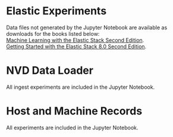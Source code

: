 # Elastic Experiments
Data files not generated by the Jupyter Notebook are available as downloads for the books listed below:  
[Machine Learning with the Elastic Stack Second Edition](https://github.com/PacktPublishing/Machine-Learning-with-Elastic-Stack-Second-Edition).  
[Getting Started with the Elastic Stack 8.0 Second Edition](https://github.com/PacktPublishing/Getting-Started-with-Elastic-Stack-8.0).  
  
# NVD Data Loader
All ingest experiments are included in the Jupyter Notebook.    
  
# Host and Machine Records
All experiments are included in the Jupyter Notebook.  
